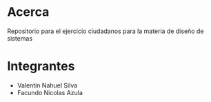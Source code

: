 # Acerca
Repositorio para el ejercicio ciudadanos para la materia de diseño de sistemas

# Integrantes

* Valentin Nahuel Silva
* Facundo Nicolas Azula